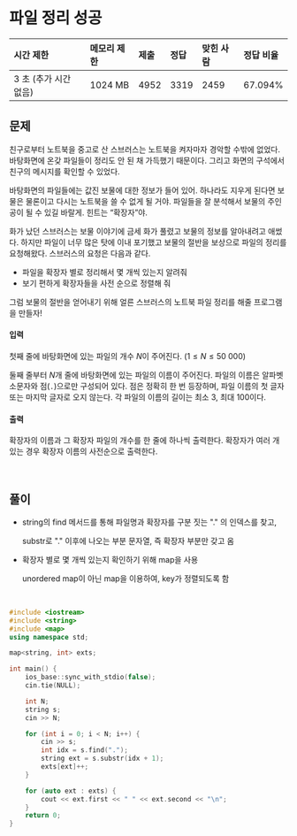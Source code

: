 # 파일 정리 성공

| 시간 제한             | 메모리 제한 | 제출 | 정답 | 맞힌 사람 | 정답 비율 |
| :-------------------- | :---------- | :--- | :--- | :-------- | :-------- |
| 3 초 (추가 시간 없음) | 1024 MB     | 4952 | 3319 | 2459      | 67.094%   |

## 문제

친구로부터 노트북을 중고로 산 스브러스는 노트북을 켜자마자 경악할 수밖에 없었다. 바탕화면에 온갖 파일들이 정리도 안 된 채 가득했기 때문이다. 그리고 화면의 구석에서 친구의 메시지를 확인할 수 있었다.

바탕화면의 파일들에는 값진 보물에 대한 정보가 들어 있어. 하나라도 지우게 된다면 보물은 물론이고 다시는 노트북을 쓸 수 없게 될 거야. 파일들을 잘 분석해서 보물의 주인공이 될 수 있길 바랄게. 힌트는 “확장자”야.

화가 났던 스브러스는 보물 이야기에 금세 화가 풀렸고 보물의 정보를 알아내려고 애썼다. 하지만 파일이 너무 많은 탓에 이내 포기했고 보물의 절반을 보상으로 파일의 정리를 요청해왔다. 스브러스의 요청은 다음과 같다.

- 파일을 확장자 별로 정리해서 몇 개씩 있는지 알려줘
- 보기 편하게 확장자들을 사전 순으로 정렬해 줘

그럼 보물의 절반을 얻어내기 위해 얼른 스브러스의 노트북 파일 정리를 해줄 프로그램을 만들자!

#### 입력

첫째 줄에 바탕화면에 있는 파일의 개수 $N$이 주어진다. ($1 \leq N \leq 50\ 000$)

둘째 줄부터 $N$개 줄에 바탕화면에 있는 파일의 이름이 주어진다. 파일의 이름은 알파벳 소문자와 점(`.`)으로만 구성되어 있다. 점은 정확히 한 번 등장하며, 파일 이름의 첫 글자 또는 마지막 글자로 오지 않는다. 각 파일의 이름의 길이는 최소 3, 최대 100이다.

#### 출력

확장자의 이름과 그 확장자 파일의 개수를 한 줄에 하나씩 출력한다. 확장자가 여러 개 있는 경우 확장자 이름의 사전순으로 출력한다.

<br/>

## 풀이

- string의 find 메서드를 통해 파일명과 확장자를 구분 짓는 "." 의 인덱스를 찾고,

  substr로 "." 이후에 나오는 부분 문자열, 즉 확장자 부분만 갖고 옴

- 확장자 별로 몇 개씩 있는지 확인하기 위해 map을 사용

  unordered map이 아닌 map을 이용하여, key가 정렬되도록 함

<br/>

```c++
#include <iostream>
#include <string>
#include <map>
using namespace std;

map<string, int> exts;

int main() {
	ios_base::sync_with_stdio(false);
	cin.tie(NULL);

	int N;
	string s;
	cin >> N;

	for (int i = 0; i < N; i++) {
		cin >> s;
		int idx = s.find(".");
		string ext = s.substr(idx + 1);
		exts[ext]++;
	}

	for (auto ext : exts) {
		cout << ext.first << " " << ext.second << "\n";
	}
	return 0;
}
```
